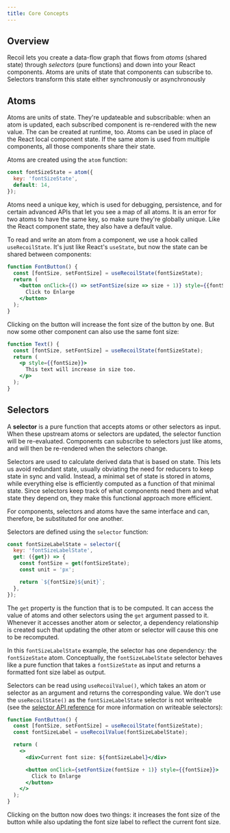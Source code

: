 ```yaml
---
title: Core Concepts
---
```


## Overview

Recoil lets you create a data-flow graph that flows from *atoms* (shared state) through *selectors* (pure functions) and down into your React components.
Atoms are units of state that components can subscribe to. Selectors transform this state either synchronously or asynchronously

## Atoms

Atoms are units of state. They're updateable and subscribable: when an atom is updated, each subscribed component is re-rendered with the new value. The can be created at runtime, too. Atoms can be used in place of the React local component state. If the same atom is used from multiple components, all those components share their state.

Atoms are created using the `atom` function:

```javascript
const fontSizeState = atom({
  key: 'fontSizeState',
  default: 14,
});
```

Atoms need a unique key, which is used for debugging, persistence, and for certain advanced APIs that let you see a map of all atoms. It is an error
for two atoms to have the same key, so make sure they're globally unique. Like the React component state, they also have a default value.

To read and write an atom from a component, we use a hook called `useRecoilState`. It's just like React's `useState`, but now the state can be shared between components:

```jsx
function FontButton() {
  const [fontSize, setFontSize] = useRecoilState(fontSizeState);
  return (
    <button onClick={() => setFontSize(size => size + 1)} style={{fontSize}}>
      Click to Enlarge
    </button>
  );
}
```

Clicking on the button will increase the font size of the button by one. But now some other component can also use the same font size:

```jsx
function Text() {
  const [fontSize, setFontSize] = useRecoilState(fontSizeState);
  return (
    <p style={{fontSize}}>
      This text will increase in size too.
    </p>
  );
}
```


## Selectors

A **selector** is a pure function that accepts atoms or other selectors as input. When these upstream atoms or selectors are updated, the selector
function will be re-evaluated. Components can subscribe to selectors just like atoms, and will then be re-rendered when the selectors change.

Selectors are used to calculate derived data that is based on state. This lets us avoid redundant state, usually obviating the need for
reducers to keep state in sync and valid. Instead, a minimal set of state is stored in atoms, while everything else is efficiently computed
as a function of that minimal state. Since selectors keep track of what components need them and what state they depend on, they make this
functional approach more efficient.

For components, selectors and atoms have the same interface and can, therefore, be substituted for one another.

Selectors are defined using the `selector` function:

```javascript
const fontSizeLabelState = selector({
  key: 'fontSizeLabelState',
  get: ({get}) => {
    const fontSize = get(fontSizeState);
    const unit = 'px';

    return `${fontSize}${unit}`;
  },
});
```

The `get` property is the function that is to be computed. It can access the value of atoms and other
selectors using the `get` argument passed to it. Whenever it accesses another atom or selector, a dependency relationship is created such that
updating the other atom or selector will cause this one to be recomputed.

In this `fontSizeLabelState` example, the selector has one dependency: the `fontSizeState` atom. Conceptually, the `fontSizeLabelState` selector behaves like a pure function that takes a `fontSizeState` as input and returns a formatted font size label as output.

Selectors can be read using `useRecoilValue()`, which takes an atom or selector as an argument and returns the corresponding value. We don't use the `useRecoilState()` as the `fontSizeLabelState` selector is not writeable (see the [selector API reference](/docs/api-reference/core/selector) for more information on writeable selectors):

```jsx
function FontButton() {
  const [fontSize, setFontSize] = useRecoilState(fontSizeState);
  const fontSizeLabel = useRecoilValue(fontSizeLabelState);

  return (
    <>
      <div>Current font size: ${fontSizeLabel}</div>

      <button onClick={setFontSize(fontSize + 1)} style={{fontSize}}>
        Click to Enlarge
      </button>
    </>
  );
}
```

Clicking on the button now does two things: it increases the font size of the button while also updating the font size label to reflect the current font size.
